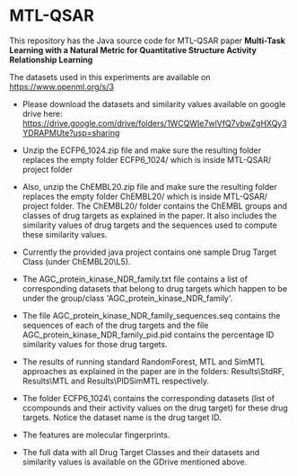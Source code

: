 # MTL-QSAR
This repository has the Java source code for MTL-QSAR paper **Multi-Task Learning with a Natural Metric for Quantitative Structure
  Activity Relationship Learning**
  
The datasets used in this experiments are available on https://www.openml.org/s/3

* Please download the datasets and similarity values available on google drive here: https://drive.google.com/drive/folders/1WCQWIe7wlVfQ7vbwZgHXQy3YDRAPMUte?usp=sharing

* Unzip the ECFP6_1024.zip file and make sure the resulting folder replaces the empty folder ECFP6_1024/ which is inside MTL-QSAR/ project folder

* Also, unzip the ChEMBL20.zip file and make sure the resulting folder replaces the empty folder ChEMBL20/ which is inside MTL-QSAR/ project folder. The ChEMBL20/ folder contains the ChEMBL groups and classes of drug targets as explained in the paper. It also includes the similarity values of drug targets and the sequences used to compute these similarity values. 

* Currently the provided java project contains one sample Drug Target Class (under ChEMBL20\L5). 
 * The AGC_protein_kinase_NDR_family.txt file contains a list of corresponding datasets that belong to drug targets which happen to be under the group/class 'AGC_protein_kinase_NDR_family'. 
 * The file AGC_protein_kinase_NDR_family_sequences.seq contains the sequences of each of the drug targets and the file AGC_protein_kinase_NDR_family_pid.pid contains the percentage ID similarity values for those drug targets. 
 * The results of running standard RandomForest, MTL and SimMTL approaches as explained in the paper are in the folders: Results\StdRF, Results\MTL and Results\PIDSimMTL respectively. 
 * The folder ECFP6_1024\ contains the corresponding datasets (list of ccompounds and their activity values on the drug target) for these drug targets. Notice the dataset name is the drug target ID. 
 * The features are molecular fingerprints.

* The full data with all Drug Target Classes and their datasets and similarity values is available on the GDrive mentioned above.


